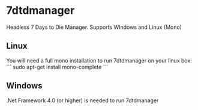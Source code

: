 # 7dtdmanager
Headless 7 Days to Die Manager. Supports WIndows and Linux (Mono)

## Linux

You will need a full mono installation to run 7dtdmanager on your linux box:
´´´
sudo apt-get install mono-complete
´´´

## Windows

.Net Framework 4.0 (or higher) is needed to run 7dtdmanager

